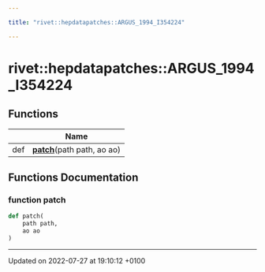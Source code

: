 ```yaml
---

title: "rivet::hepdatapatches::ARGUS_1994_I354224"

---
```


# rivet::hepdatapatches::ARGUS_1994_I354224



## Functions

|                | Name           |
| -------------- | -------------- |
| def | **[patch](http://example.org/namespaces/namespacerivet_1_1hepdatapatches_1_1argus__1994__i354224/#function-patch)**(path path, ao ao) |


## Functions Documentation

### function patch

```python
def patch(
    path path,
    ao ao
)
```






-------------------------------

Updated on 2022-07-27 at 19:10:12 +0100